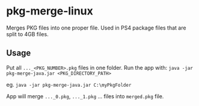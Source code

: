 # pkg-merge-linux
Merges PKG files into one proper file.
Used in PS4 package files that are split to 4GB files.

## Usage
Put all `..._<PKG_NUMBER>.pkg` files in one folder.
Run the app with:
`java -jar pkg-merge-java.jar <PKG_DIRECTORY_PATH>`

eg. `java -jar pkg-merge-java.jar C:\myPkgFolder`

App will merge `..._0.pkg`, `..._1.pkg` ... files into `merged.pkg` file.
